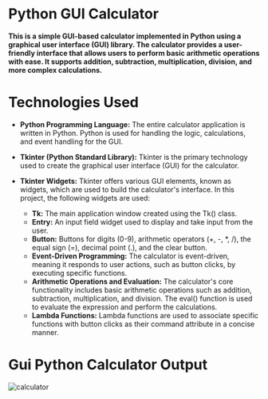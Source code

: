 # Python GUI Calculator
**This is a simple GUI-based calculator implemented in Python using a graphical user interface (GUI) library. The calculator provides a user-friendly interface that allows users to perform basic arithmetic operations with ease. It supports addition, subtraction, multiplication, division, and more complex calculations.**
# Technologies  Used
* **Python Programming Language:** The entire calculator application is written in Python. Python is used for handling the logic, calculations, and event handling for the GUI.
* **Tkinter (Python Standard Library):** Tkinter is the primary technology used to create the graphical user interface (GUI) for the calculator. 
* **Tkinter Widgets:** Tkinter offers various GUI elements, known as widgets, which are used to build the calculator's interface. In this project, the following widgets are used: 

  * **Tk:** The main application window created using the Tk() class. 
  * **Entry:** An input field widget used to display and take input from the user. 
  * **Button:** Buttons for digits (0-9), arithmetic operators (+, -, *, /), the equal sign (=), decimal point (.), and the clear button.
  * **Event-Driven Programming:** The calculator is event-driven, meaning it responds to user actions, such as button clicks, by executing specific functions.
  * **Arithmetic Operations and Evaluation:** The calculator's core functionality includes basic arithmetic operations such as addition, subtraction, multiplication, and division. The eval() function is used to evaluate the expression and perform the calculations.
  * **Lambda Functions:** Lambda functions are used to associate specific functions with button clicks as their command attribute in a concise manner.
# Gui Python Calculator Output
![calculator](https://github.com/Tolusuri-prathyusha/calculator/assets/113997379/ffba4d8f-ad4a-4155-8480-846a886b1692)

